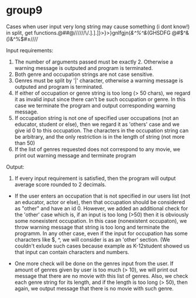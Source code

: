 # group9

Cases when user input very long string may cause something (i dont know!) in split, get functions.@#$%^&(^%$#@//\/\/\/\/\\/.].].]}>}>}gnlfgjn(*&^%^&*(GHSDFG @#$^&()&^%$#±/\/\/\/

Input requirements:
1) The number of arguments passed must be exactly 2. Otherwise a warning message is outputed and program is terminated.
2) Both genre and occupation strings are not case sensitive.
3) Genres must be split by '|' character, otherwise a warning message is outputed and program is terminated.
4) If either of occupation or genre string is too long (> 50 chars), we regard it as invalid input since there can't be such occupation or genre. In this case we terminate the program and output corresponding warning message.
5) If occupation string is not one of specified user occupations (not an educator, student or else), then we regard it as 'others' case and we give id 0 to this occupation. The characters in the occupation string can be arbitrary, and the only restriction is in the length of string (not more than 50)
6) If the list of genres requested does not correspond to any movie, we print out warning message and terminate program

Output:
1) If every input requirement is satisfied, then the program will output average score rounded to 2 decimals.


- If the user enters an occupation that is not specified in our users list (not an educator, actor or else), then that occupation should be considered as "other" and have an id 0. However, we added an additional check for the 'other' case which is, if an input is too long (>50) then it is obviously some nonexistent occupation. In this case (nonexistent occupaton), we throw warning message that string is too long and terminate the programm. In any other case, even if the input for occupation has some characters like $, ^, we will consider is as an 'other' section. (We couldn't exlude such cases because example as K-12student showed us that input can contain characters and numbers.


- One more check will be done on the genres input from the user. If amount of genres given by user is too much (> 10), we will print out message that there are no movie with this list of genres. Also, we check each genre string for its length, and if the length is too long (> 50), then again, we output message that there is no movie with such genre.  



